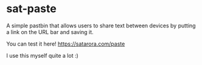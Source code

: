 # sat-paste

A simple pastbin that allows users to share text between devices by putting a link on the URL bar and saving it.

You can test it here! https://satarora.com/paste

I use this myself quite a lot :)
